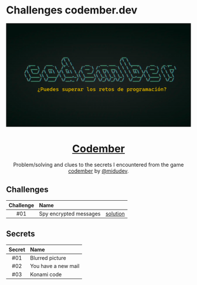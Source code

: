 # Challenges codember.dev

<div align="center">

![Codember](./media/codember.png)

# [Codember](https://codember.dev)

Problem/solving and clues to the secrets I encountered from the game [codember](https://codember.dev) by [@midudev](https://github.com/midudev/).

</div>

## Challenges

|  Challenge  | Name                    |              |
|:-----------:|:------------------------|:------------:|
| #01         | Spy encrypted messages  | [solution]() |

## Secrets

| Secret | Name                |
|:------:|:--------------------|
|  #01   | Blurred picture     |
|  #02   | You have a new mail |
|  #03   | Konami code         |